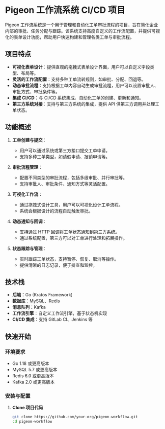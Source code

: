 # Pigeon 工作流系统 CI/CD 项目

Pigeon 工作流系统是一个用于管理和自动化工单审批流程的项目，旨在简化企业内部的审批、任务分配与跟踪。该系统支持高度自定义的工作流配置，并提供可视化的表单设计功能，帮助用户快速构建和管理各类工单与审批流程。

## 项目特点

- **可视化表单设计**：提供直观的拖拽式表单设计界面，用户可以自定义字段类型、布局等。
- **灵活的工作流配置**：支持多种工单流转规则，如审批、分配、回退等。
- **动态审批流程**：支持根据工单内容自动生成审批流程，用户可以设置审批人、审批方式、审批条件等。
- **集成 CI/CD**：与 CI/CD 系统集成，自动化工单的创建、更新和通知。
- **第三方系统对接**：支持与第三方系统的集成，提供 API 供第三方调用并处理工单状态。

## 功能概述

1. **工单创建与提交**：
   - 用户可以通过系统或第三方接口提交工单申请。
   - 支持多种工单类型，如请假申请、报销申请等。
   
2. **审批流程管理**：
   - 配置不同类型的审批流程，包括多级审批、并行审批等。
   - 支持审批人、审批条件、通知方式等灵活配置。
   
3. **可视化工作流**：
   - 通过拖拽式设计工具，用户可以可视化设计工单流程。
   - 系统会根据设计的流程自动触发审批。

4. **动态通知与回调**：
   - 支持通过 HTTP 回调将工单状态通知到第三方系统。
   - 通过系统配置，第三方可以对工单进行处理和拓展操作。

5. **状态跟踪与管理**：
   - 实时跟踪工单状态，支持暂停、恢复、取消等操作。
   - 提供清晰的日志记录，便于排查和监控。

## 技术栈

- **后端**：Go (Kratos Framework)
- **数据库**：MySQL、Redis
- **消息队列**：Kafka
- **工作流引擎**：自定义工作流引擎，基于状态机实现
- **CI/CD 集成**：支持 GitLab CI、Jenkins 等

## 快速开始

### 环境要求

- Go 1.18 或更高版本
- MySQL 5.7 或更高版本
- Redis 6.0 或更高版本
- Kafka 2.0 或更高版本

### 安装与配置

1. **Clone 项目代码**

   ```bash
   git clone https://github.com/your-org/pigeon-workflow.git
   cd pigeon-workflow
